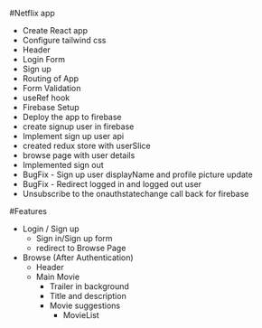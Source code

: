 #Netflix app


- Create React app
- Configure tailwind css
- Header
- Login Form
- Sign up
- Routing of App
- Form Validation
- useRef hook
- Firebase Setup
- Deploy the app to firebase
- create signup user in firebase 
- Implement sign up user api
- created redux store with userSlice
- browse page with user details
- Implemented sign out
- BugFix - Sign up user displayName and profile picture update
- BugFix - Redirect logged in and logged out user
- Unsubscribe to the onauthstatechange call back for firebase


#Features
- Login / Sign up
    - Sign in/Sign up form
    - redirect to Browse Page
 - Browse (After Authentication)
    - Header
    - Main Movie
        - Trailer in background
        - Title and description
        - Movie suggestions
            - MovieList 
